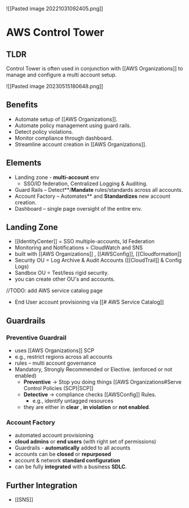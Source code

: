 ![[Pasted image 20221031092405.png]]
# AWS Control Tower

## TLDR
Control Tower is often used in conjunction with [[AWS Organizations]]
to manage and configure a multi account setup.

![[Pasted image 20230515180648.png]]


## Benefits
- Automate setup of [[AWS Organizations]].
- Automate policy management using guard rails.
- Detect policy violations.
- Monitor compliance through dashboard.
- Streamline account creation in [[AWS Organizations]].

## Elements
- Landing zone - **multi-account** env
	- SSO/ID federation, Centralized Logging & Auditing.
- Guard Rails – Detect**/**Mandate** rules/standards across all accounts.
- Account Factory – Automates** and **Standardizes** new account creation.
- Dashboard – single page oversight of the entire env.

## Landing Zone
- [[IdentityCenter]] = SSO  multiple-accounts, Id Federation
- Monitoring and Notifications = CloudWatch and SNS
- built with [[AWS Organizations]] , [[AWSConfig]], [[Cloudformation]]
- Security OU = Log Archive & Audit Accounts ([[CloudTrail]] & Config Logs)
- Sandbox OU = Test/less rigid security.
- you can create other OU's and accounts.

//TODO: add AWS service catalog page
- End User account provisioning via [[# AWS Service Catalog]]

## Guardrails

### Preventive Guardrail
- uses [[AWS Organizations]] SCP
- e.g., restrict regions across all accounts
- rules – multi account governance
- Mandatory, Strongly Recommended or Elective. (enforced or not enabled)
	- **Preventive** → Stop you doing things  [[AWS Organizations#Serve Control Policies (SCP)|SCP]]
	- **Detective** → compliance checks [[AWSConfig]] Rules.
		-  e.g., identify untagged resources
	- they are either in **clear** , **in violation** or **not enabled**.

### Account Factory
- automated account provisioning
- **cloud admins** or **end users** (with right set of permissions)
- Guardrails - **automatically** added to all acounts
- accounts can be **closed** or **repurposed**
- account & network **standard configuration**
- can be fully **integrated** with a business **SDLC**.


## Further Integration
- [[SNS]]